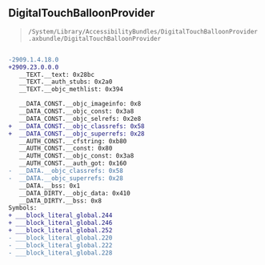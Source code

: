 ## DigitalTouchBalloonProvider

> `/System/Library/AccessibilityBundles/DigitalTouchBalloonProvider.axbundle/DigitalTouchBalloonProvider`

```diff

-2909.1.4.18.0
+2909.23.0.0.0
   __TEXT.__text: 0x28bc
   __TEXT.__auth_stubs: 0x2a0
   __TEXT.__objc_methlist: 0x394

   __DATA_CONST.__objc_imageinfo: 0x8
   __DATA_CONST.__objc_const: 0x3a8
   __DATA_CONST.__objc_selrefs: 0x2e8
+  __DATA_CONST.__objc_classrefs: 0x58
+  __DATA_CONST.__objc_superrefs: 0x28
   __AUTH_CONST.__cfstring: 0xb80
   __AUTH_CONST.__const: 0x80
   __AUTH_CONST.__objc_const: 0x3a8
   __AUTH_CONST.__auth_got: 0x160
-  __DATA.__objc_classrefs: 0x58
-  __DATA.__objc_superrefs: 0x28
   __DATA.__bss: 0x1
   __DATA_DIRTY.__objc_data: 0x410
   __DATA_DIRTY.__bss: 0x8
Symbols:
+ ___block_literal_global.244
+ ___block_literal_global.246
+ ___block_literal_global.252
- ___block_literal_global.220
- ___block_literal_global.222
- ___block_literal_global.228

```
